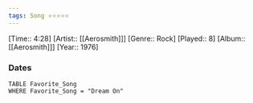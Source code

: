 ```yaml
---
tags: Song ⭐⭐⭐⭐⭐ 
---
```

[Time:: 4:28]
[Artist:: [[Aerosmith]]]
[Genre:: Rock]
[Played:: 8]
[Album:: [[Aerosmith]]]
[Year:: 1976]
### Dates
````dataview
TABLE Favorite_Song
WHERE Favorite_Song = "Dream On"
````